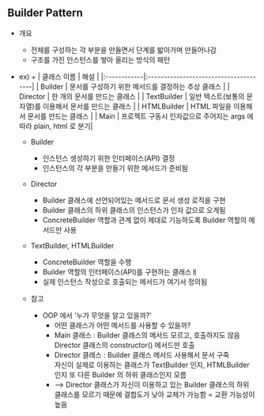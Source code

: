 ## Builder Pattern

+ 개요
  + 전체를 구성하는 각 부분을 만들면서 단계를 밟아가며 만들어나감
  + 구조를 가진 인스턴스를 쌓아 올리는 방식의 패턴


+ ex)
  +
  | 클래스 이름      | 해설                                |
  |:------------|:--------------------------------------|
  | Builder     | 문서를 구성하기 위한 메서드를 결정하는 추상 클래스      |
  | Director    | 한 개의 문서를 만드는 클래스                  |
  | TextBuilder | 일반 텍스트(보통의 문자열)를 이용해서 문서를 만드는 클래스 |
  | HTMLBuilder | HTML 파일을 이용해서 문서를 만드는 클래스         |
  | Main | 프로젝트 구동시 인자값으로 주어지는 args 에 따라 plain, html 로 분기|

  + Builder
    + 인스턴스 생성하기 위한 인터페이스(API) 결정
    + 인스턴스의 각 부분을 만들기 위한 메서드가 준비됨
  
  + Director
    + Builder 클래스에 선언되어있는 메서드로 문서 생성 로직을 구현
    + Builder 클래스의 하위 클래스의 인스턴스가 인자 값으로 오게됨
    + ConcreteBuilder 역할과 관계 없이 제대로 기능하도록 Builder 역할의 메서드만 사용
  
  + TextBuilder, HTMLBuilder
    + ConcreteBuilder 역할을 수행
    + Builder 역할의 인터페이스(API)를 구현하는 클래스ㅐ
    + 실제 인스턴스 작성으로 호출되는 메서드가 여기서 정의됨


  + 참고
    + OOP 에서 '누가 무엇을 알고 있을까?'
      + 어떤 클래스가 어떤 메서드를 사용할 수 있을까?
      + Main 클래스 : Builder 클래스의 메서드 모르고, 호출하지도 않음 <br>
        Director 클래스의 constructor() 메서드만 호출
      + Director 클래스 : Builder 클래스 메서드 사용해서 문서 구죽 <br>
        자신이 실제로 이용하는 클래스가 TextBuilder 인지, HTMLBuilder 인지
        또 다른 Builder 의 하위 클래스인지 모름
      + --> Director 클래스가 자신이 이용하고 있는 Builder 클래스의 하위 클래스를 모르기 때문에
        결합도가 낮아 교체가 가능함 = 교환 가능성이 높음
